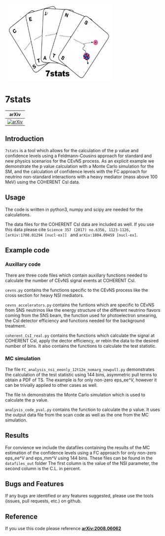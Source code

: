 <img src="logo.png" alt="logo"
	title="7stats logo" width="350" height="250" />
  
# 7stats 
 
| arXiv |
|:-----:|
|[![arXiv](https://img.shields.io/badge/arXiv-2008.06062-orange.svg)](https://arXiv.org/abs/2008.06062)|



## Introduction

`7stats` is a tool which allows for the calculation of the p value and confidence levels using a Feldmann-Cousins approach for standard and new physics scenarios for the CEvNS process.
As an explicit example we demonstrate the p value calculation with a Monte Carlo simulation for the SM, and the calculation of confidence levels with the FC approach 
for neutrino non-standard interactions with a heavy mediator (mass above 100 MeV) using the COHERENT CsI data.

## Usage
The code is written in python3, numpy and scipy are needed for the calculations.

The data files for the COHERENT CsI data are included as well. If you use this data please cite 
`Science 357 (2017) no.6356, 1123-1126,[arXiv:1708.01294 [nucl-ex]] `
and `arXiv:1804.09459 [nucl-ex]`.


## Example code

### Auxillary code
There are three code files which contain auxillary functions needed to calculate the number of CEvNS signal events at COHERENT CsI. 

`cevns.py` contains the functions specific to the CEvNS process like the cross section for heavy NSI mediators.

`cevns_accelerators.py` contains the funtions which are specific to CEvNS from SNS neutrinos like the energy structure of the different neutrino flavors coming 
from the SNS beam, the function used for photoelectron smearing, the CsI detector efficiency and functions needed for the background treatment.

`coherent_CsI_real.py` contains the functions which calculate the signal at COHERENT CsI, apply the dector efficiency, or rebin the data to the desired number of bins. It also contains the functions to calculate the test statistic.


### 	MC simulation
The file `FC_analysis_nsi_eeonly_12t12e_nomarg_newpull.py`
demonstrates the calculation of the test statistic using 144 bins, asymmetric pull terms to obtain a PDF of TS. The example is for only non-zero eps_ee^V, however it can be trivially applied to other cases as well.

The file `hh` demonstrates the Monte Carlo
simulation which is used to calculate the p value. 

`analysis_code_pval.py` contains the function to calculate the p value. It uses the output data file from the scan code as well as the one from the MC simulation. 


## Results 
For convience we include the datafiles containing the results of the MC estimation of the confidence levels using a FC approach for only non-zero eps_ee^V and eps_mm^V using 144 bins. These files can be found in the 
`datafiles_out` folder 
The first column is the value of the NSI parameter, the second column is the C.L. in percent.

## Bugs and Features
If any bugs are identified or any features suggested, please use the tools (issues, pull requests, etc.) on github.

## Reference
If you use this code please reference **[arXiv:2008.06062](https://arxiv.org/pdf/2008.06062.pdf)**

